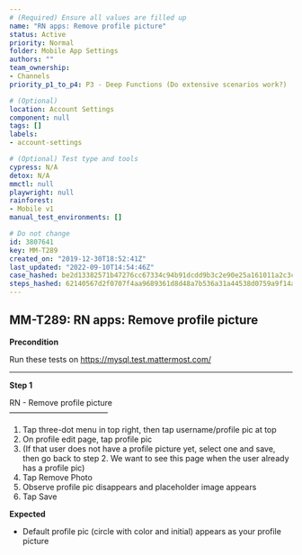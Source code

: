 ```yaml
---
# (Required) Ensure all values are filled up
name: "RN apps: Remove profile picture"
status: Active
priority: Normal
folder: Mobile App Settings
authors: ""
team_ownership: 
- Channels
priority_p1_to_p4: P3 - Deep Functions (Do extensive scenarios work?)

# (Optional)
location: Account Settings
component: null
tags: []
labels: 
- account-settings

# (Optional) Test type and tools
cypress: N/A
detox: N/A
mmctl: null
playwright: null
rainforest: 
- Mobile v1
manual_test_environments: []

# Do not change
id: 3807641
key: MM-T289
created_on: "2019-12-30T18:52:41Z"
last_updated: "2022-09-10T14:54:46Z"
case_hashed: be2d13382571b47276cc67334c94b91dcdd9b3c2e90e25a161011a2c3cae38760ec689d58cdc756a0a435d159c5b0c09
steps_hashed: 62140567d2f0707f4aa9689361d8d48a7b536a31a44538d0759a9f14a14c2dcc55d188a405ffa1b22cf7693d3a555225
---
```


<!-- (Auto-generated) Based on frontmatter's "key" and "name" -->

## MM-T289: RN apps: Remove profile picture

**Precondition**

Run these tests on <https://mysql.test.mattermost.com/>

---

**Step 1**

RN - Remove profile picture\
–––––––––––––––––––––––––

1. Tap three-dot menu in top right, then tap username/profile pic at top
2. On profile edit page, tap profile pic
3. (If that user does not have a profile picture yet, select one and save, then go back to step 2. We want to see this page when the user already has a profile pic)
4. Tap Remove Photo
5. Observe profile pic disappears and placeholder image appears
6. Tap Save

**Expected**

- Default profile pic (circle with color and initial) appears as your profile picture
